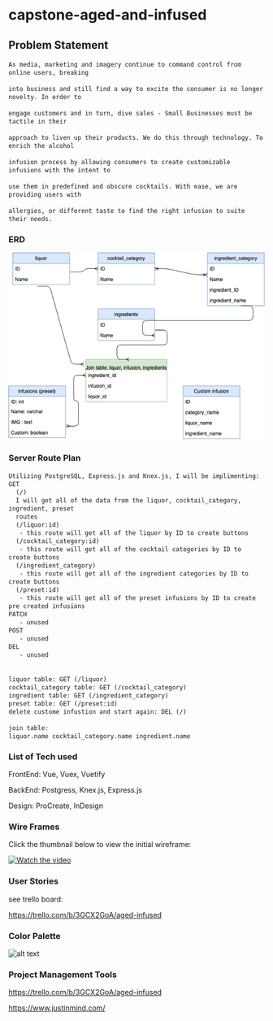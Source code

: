 # capstone-aged-and-infused

## Problem Statement

	As media, marketing and imagery continue to command control from online users, breaking 
	
	into business and still find a way to excite the consumer is no longer novelty. In order to 
	
	engage customers and in turn, dive sales - Small Businesses must be tactile in their 
	
	approach to liven up their products. We do this through technology. To enrich the alcohol 
	
	infusion process by allowing consumers to create customizable infusions with the intent to 
	
	use them in predefined and obscure cocktails. With ease, we are providing users with 
	
	allergies, or different taste to find the right infusion to suite their needs.



### ERD 
![alt text](https://github.com/Mstapleton22/capstone-aged-and-infused/blob/master/aged%20and%20infused.png?raw=true "ERD")

### Server Route Plan

```
Utilizing PostgreSQL, Express.js and Knex.js, I will be implimenting:
GET
  (/)
  I will get all of the data from the liquor, cocktail_category, ingredient, preset
  routes
  (/liquor:id)
   - this route will get all of the liquor by ID to create buttons
  (/cocktail_category:id)
   - this route will get all of the cocktail categories by ID to create buttons
  (/ingredient_category)
   - this route will get all of the ingredient categories by ID to create buttons
  (/preset:id)
   - this route will get all of the preset infusions by ID to create pre created infusions
PATCH
   - unused 
POST
   - unused
DEL 
   - unused
   
  
liquor table: GET (/liquor)
cocktail_category table: GET (/cocktail_category)
ingredient table: GET (/ingredient_category)
preset table: GET (/preset:id)
delete custome infustion and start again: DEL (/)

join table:
liquor.name cocktail_category.name ingredient.name 
```

### List of Tech used
FrontEnd: Vue, Vuex, Vuetify

BackEnd: Postgress, Knex.js, Express.js

Design: ProCreate, InDesign


### Wire Frames
Click the thumbnail below to view the initial wireframe:


[![Watch the video](https://i.ytimg.com/vi/nGJvzOBgFOg/1.jpg "target=_blank")](https://youtu.be/nGJvzOBgFOg)

### User Stories
see trello board:


https://trello.com/b/3GCX2GoA/aged-infused

### Color Palette 
![alt text](https://coolors.co/export/png/492d1d-1f1a16-ad5e34-303d4a-ffffff "Color Scheme")

### Project Management Tools
https://trello.com/b/3GCX2GoA/aged-infused

https://www.justinmind.com/
